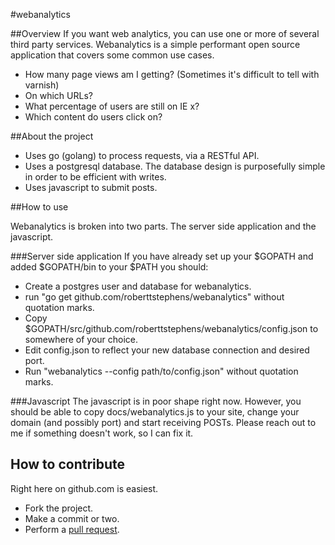 #webanalytics

##Overview
If you want web analytics, you can use one or more of several third party services. Webanalytics is a simple performant open source application that covers some common use cases.

- How many page views am I getting? (Sometimes it's difficult to tell with varnish)
- On which URLs?
- What percentage of users are still on IE x?
- Which content do users click on?

##About the project

- Uses go (golang) to process requests, via a RESTful API.
- Uses a postgresql database. The database design is purposefully simple in order to be efficient with writes.
- Uses javascript to submit posts.

##How to use

Webanalytics is broken into two parts. The server side application and the javascript.

###Server side application
If you have already set up your $GOPATH and added $GOPATH/bin to your $PATH you should:
- Create a postgres user and database for webanalytics.
- run "go get github.com/roberttstephens/webanalytics" without quotation marks.
- Copy $GOPATH/src/github.com/roberttstephens/webanalytics/config.json to somewhere of your choice.
- Edit config.json to reflect your new database connection and desired port.
- Run "webanalytics --config path/to/config.json" without quotation marks.


###Javascript
The javascript is in poor shape right now. However, you should be able to copy docs/webanalytics.js to your site, change your domain (and possibly port) and start receiving POSTs.  Please reach out to me if something doesn't work, so I can fix it.

## How to contribute
Right here on github.com is easiest.
 - Fork the project.
 - Make a commit or two.
 - Perform a [pull request](http://help.github.com/pull-requests/).
